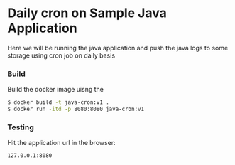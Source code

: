 # Daily cron on Sample Java Application
Here we will be running the java application and push the java logs to some storage using cron job on daily basis

### Build
Build the docker image uisng the 

```sh
$ docker build -t java-cron:v1 .
$ docker run -itd -p 8080:8080 java-cron:v1
```

### Testing
Hit the application url in the browser:
```
127.0.0.1:8080
```
